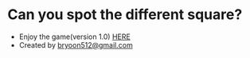 # Can you spot the different square?

- Enjoy the game(version 1.0) <a href='https://color-cube-alceyfsa6-boraborayoon.vercel.app'> HERE </a>
- Created by bryoon512@gmail.com
